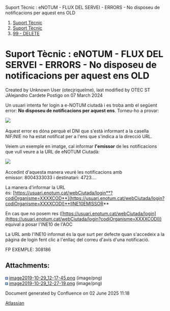 Suport Tècnic : eNOTUM - FLUX DEL SERVEI - ERRORS - No disposeu de notificacions per aquest ens OLD  

1.  [Suport Tècnic](index.html)
2.  [Suport Tècnic](13893782.html)
3.  [99 - DELETE](99---DELETE_64979390.html)

Suport Tècnic : eNOTUM - FLUX DEL SERVEI - ERRORS - No disposeu de notificacions per aquest ens OLD
===================================================================================================

Created by Unknown User (otecjriquelme), last modified by OTEC ST JAlejandro Cardete Postigo on 07 March 2024

Un usuari intenta fer login a e-NOTUM ciutadà i es troba amb el següent error: **No disposeu de notificacions per aquest ens**. Torneu-ho a provar:

![](attachments/28706664/28706667.png)

  

Aquest error es dóna perquè el DNI que s'està informant a la casella NIF/NIE no ha estat notificat per a l'ens que s'indica a la direcció URL.

Veiem un exemple en imatge, cal informar **l'emissor** de les notificacions que vull veure a la URL de eNOTUM Ciutadà:

![](attachments/28706664/28706688.png)

Accedint d'aquesta manera veuré les notificacions amb emissor: 8004333033 i destinatari: 4723....

La manera d'informar la URL és: [https://usuari.enotum.cat/webCiutada/login**?codiOrganisme=XXXXCOD**](https://usuari.enotum.cat/webCiutada/login?codiOrganisme=XXXXCODI)**IINE10EMISSOR**

  

En cas que no posem res ([https://usuari.enotum.cat/webCiutada/login](https://usuari.enotum.cat/webCiutada/login?codiOrganisme=XXXXCODI)) equival a posar l'INE10 de l'AOC

  

La URL amb l'INE10 informat és la que surt per defecte quan s'accedeix a la pàgina de login fent clic a l'enllaç del correu d'avís d'una notificació.

  

FP EXEMPLE: 308186

  

Attachments:
------------

![](images/icons/bullet_blue.gif) [image2019-10-29\_12-17-45.png](attachments/28706664/28706667.png) (image/png)  
![](images/icons/bullet_blue.gif) [image2019-10-29\_12-27-19.png](attachments/28706664/28706688.png) (image/png)  

Document generated by Confluence on 02 June 2025 11:18

[Atlassian](http://www.atlassian.com/)